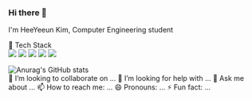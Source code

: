 ### Hi there 👋

I'm HeeYeeun Kim, Computer Engineering student

🌱 Tech Stack
<br><a href="" target="_blank"><img src="https://img.shields.io/badge/C++-00599C?style=flat-square&logo=Cplusplus&logoColor=white"/></a>
<a href="" target="_blank"><img src="https://img.shields.io/badge/python-3670A0?style=for-the-badge&logo=python&logoColor=ffdd54"/></a>
<a href="https://www.java.com/" target="_blank"><img src="https://shields.io/badge/JavaScript-F7DF1E?logo=JavaScript&logoColor=000&style=flat-square"/></a>
<a href="" target="_blank"><img src="https://img.shields.io/badge/Django-092E20?style=for-the-badge&logo=django&logoColor=green"/></a>
<a href="" target="_blank"><img src="https://img.shields.io/badge/FastAPI-005571?style=for-the-badge&logo=fastapi"/></a>

![Anurag's GitHub stats](https://github-readme-stats.vercel.app/api?username=hykk-git&theme=default&show_icons=true)
<br>👯 I’m looking to collaborate on ...
🤔 I’m looking for help with ...
💬 Ask me about ...
📫 How to reach me: ...
😄 Pronouns: ...
⚡ Fun fact: ...


